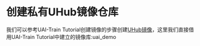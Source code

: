 
# 创建私有UHub镜像仓库
我们可以参考UAI-Train Tutorial创建镜像的步骤创建[UHub镜像](ai/uai-train/set-up/tf-mnist/uhub)，这里我们直接借用UAI-Train Tutorial中建立的镜像库:uai\_demo


